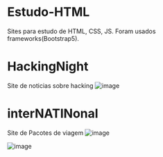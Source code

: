 # Estudo-HTML
Sites para estudo de HTML, CSS, JS. Foram usados frameworks(Bootstrap5).

# HackingNight
Site de noticias sobre hacking
![image](https://user-images.githubusercontent.com/64814564/172469135-a1065cf4-f52e-4d65-924a-c0acee89e82c.png)

# interNATINonal
Site de Pacotes de viagem
![image](https://user-images.githubusercontent.com/64814564/172469557-ba686174-4021-479a-90f2-f1a014662f5a.png)

![image](https://user-images.githubusercontent.com/64814564/172471217-08f8e8bd-56f2-475e-8aa3-963e10a52625.png)

